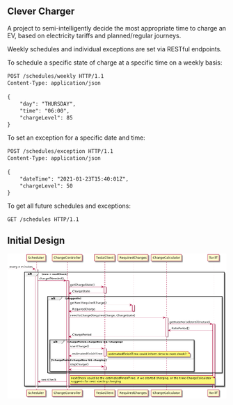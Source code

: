## Clever Charger

A project to semi-intelligently decide the most appropriate time to charge an EV, based on electricity tariffs and planned/regular journeys.

Weekly schedules and individual exceptions are set via RESTful endpoints.

To schedule a specific state of charge at a specific time on a weekly basis:

```HTTP
POST /schedules/weekly HTTP/1.1
Content-Type: application/json

{
    "day": "THURSDAY",
    "time": "06:00",
    "chargeLevel": 85
}
```

To set an exception for a specific date and time:

```HTTP
POST /schedules/exception HTTP/1.1
Content-Type: application/json

{
    "dateTime": "2021-01-23T15:40:01Z",
    "chargeLevel": 50
}
```

To get all future schedules and exceptions:

```HTTP
GET /schedules HTTP/1.1
```

## Initial Design

![Schedule loop](design/sequence-diagrams/renders/charging_sequence.png)
